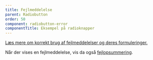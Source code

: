 ```yaml
---
title: Fejlmeddelelse
parent: Radiobutton
order: 50
component: radiobutton-error
componentTitle: Eksempel på radioknapper
---
```


<a href="/komponenter/fejlangivelse/fejlmeddelelser/">Læs mere om korrekt brug af fejlmeddelelser og deres formuleringer.</a>

Når der vises en fejlmeddelelse, vis da også <a href="/komponenter/fejlangivelse/fejlopsummering/">fejlopsummering</a>.
